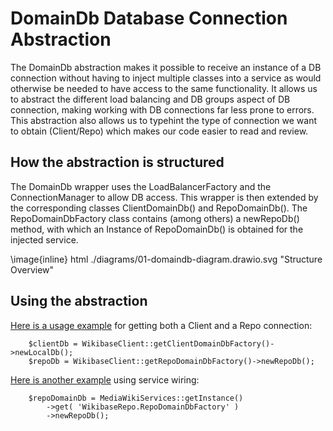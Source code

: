 # DomainDb Database Connection Abstraction

The DomainDb abstraction makes it possible to receive an instance of a DB connection without having to inject multiple classes into a service as would otherwise be needed to have access to the same functionality. It allows us to abstract the different load balancing and DB groups aspect of DB connection, making working with DB connections far less prone to errors.
This abstraction also allows us to typehint the type of connection we want to obtain (Client/Repo) which makes our code easier to read and review.

## How the abstraction is structured

The DomainDb wrapper uses the LoadBalancerFactory and the ConnectionManager to allow DB access. This wrapper is then extended by the corresponding classes ClientDomainDb() and RepoDomainDb().
The RepoDomainDbFactory class contains (among others) a newRepoDb() method, with which an Instance of RepoDomainDb() is obtained for the injected service.

\image{inline} html ./diagrams/01-domaindb-diagram.drawio.svg "Structure Overview"

## Using the abstraction

[Here is a usage example](https://gerrit.wikimedia.org/g/mediawiki/extensions/Wikibase/+/e9b7f5c68feb76923f81f1271df6f2776898ea8b/client/maintenance/updateSubscriptions.php#68) for getting both a Client and a Repo connection:
```
	$clientDb = WikibaseClient::getClientDomainDbFactory()->newLocalDb();
	$repoDb = WikibaseClient::getRepoDomainDbFactory()->newRepoDb();
```
[Here is another example](https://gerrit.wikimedia.org/g/mediawiki/extensions/Wikibase/+/e9b7f5c68feb76923f81f1271df6f2776898ea8b/lib/includes/Store/Sql/Terms/CleanTermsIfUnusedJob.php#45) using service wiring:
```
	$repoDomainDb = MediaWikiServices::getInstance()
		->get( 'WikibaseRepo.RepoDomainDbFactory' )
		->newRepoDb();
```